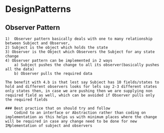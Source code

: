 # DesignPatterns

## Observer Pattern
	1)  Observer pattern basically deals with one to many relationship between Subject and Observer,
	2) Subject is the object which holds the state
	3) Observer is the Object which Observers the Subject for any state change
	4) Observer pattern can be implemented in 2 ways
		a) Subject pushes the change to all its observer(basically pushes all the data)
		b) Observer pulls the required data

	The benefit with 4.b is that lest say Subject has 10 fields/states to hold and different observers looks for lets say 2-3 different states only states then, in case we are pushing then we are supplying non required field as well, which can be avoided if Observer pulls only the required fields

	### Best practice that on should try and follow
		Codind to an interface or Abstraction rather than coding on implementation as this helps us with minimum places where the change will be required in case any change need to be done for new IMplementation of subject and observers
